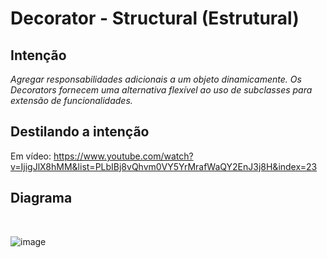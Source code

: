 # Decorator - Structural (Estrutural)

## Intenção

_Agregar responsabilidades adicionais a um objeto dinamicamente. Os Decorators fornecem uma alternativa flexível ao uso de subclasses para extensão de funcionalidades._

## Destilando a intenção

Em vídeo: https://www.youtube.com/watch?v=IjigJlX8hMM&list=PLbIBj8vQhvm0VY5YrMrafWaQY2EnJ3j8H&index=23

## Diagrama

<br/>

![image](https://user-images.githubusercontent.com/59940855/168471994-b3c2cb1e-da6f-4685-8c25-4678e97ba9cd.png)
